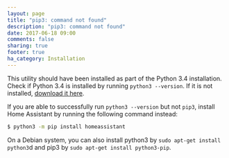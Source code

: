 ```yaml
---
layout: page
title: "pip3: command not found"
description: "pip3: command not found"
date: 2017-06-18 09:00
comments: false
sharing: true
footer: true
ha_category: Installation
---
```



This utility should have been installed as part of the Python 3.4 installation. Check if Python 3.4 is installed by running `python3 --version`. If it is not installed, [download it here](https://www.python.org/getit/).

If you are able to successfully run `python3 --version` but not `pip3`, install Home Assistant by running the following command instead:

```bash
$ python3 -m pip install homeassistant
```

On a Debian system, you can also install python3 by `sudo apt-get install python3`d and pip3 by `sudo apt-get install python3-pip`.
